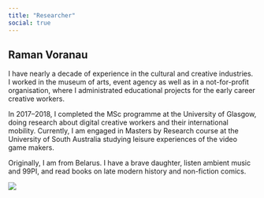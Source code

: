 ```yaml
---
title: "Researcher"
social: true
---
```


## Raman Voranau

I have nearly a decade of experience in the cultural and creative industries. I worked in the museum of arts, event agency as well as in a not-for-profit organisation, where I administrated educational projects for the early career creative workers.

In 2017–2018, I completed the MSc programme at the University of Glasgow, doing research about digital creative workers and their international mobility. Currently, I am engaged in Masters by Research course at the University of South Australia studying leisure experiences of the video game makers.

Originally, I am from Belarus. I have a brave daughter, listen ambient music and 99PI, and read books on late modern history and non-fiction comics.

![](/IMG_4354_optimized.jpg)